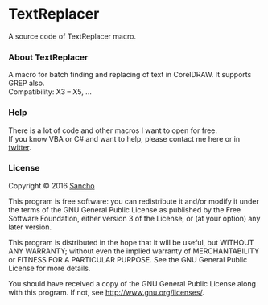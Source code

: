 # TextReplacer

A source code of TextReplacer macro.

### About TextReplacer

A macro for batch finding and replacing of text in CorelDRAW. It supports GREP also.   
Compatibility: X3 – X5, ...

### Help

There is a lot of code and other macros I want to open for free.   
If you know VBA or C# and want to help, please contact me here or in [twitter](https://twitter.com/cdrpro_ru).

### License

Copyright © 2016 [Sancho](http://cdrpro.ru/en/)

This program is free software: you can redistribute it and/or modify
it under the terms of the GNU General Public License as published by
the Free Software Foundation, either version 3 of the License, or
(at your option) any later version.

This program is distributed in the hope that it will be useful,
but WITHOUT ANY WARRANTY; without even the implied warranty of
MERCHANTABILITY or FITNESS FOR A PARTICULAR PURPOSE.  See the
GNU General Public License for more details.

You should have received a copy of the GNU General Public License
along with this program.  If not, see http://www.gnu.org/licenses/.